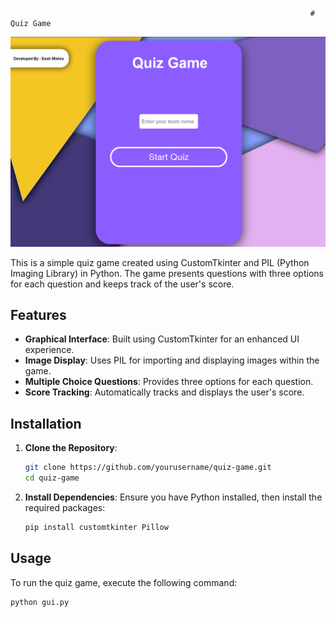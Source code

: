                                                                        # Quiz Game


![Alt text](assets/page_1.png)

This is a simple quiz game created using CustomTkinter and PIL (Python Imaging Library) in Python. The game presents questions with three options for each question and keeps track of the user's score.


## Features

- **Graphical Interface**: Built using CustomTkinter for an enhanced UI experience.
- **Image Display**: Uses PIL for importing and displaying images within the game.
- **Multiple Choice Questions**: Provides three options for each question.
- **Score Tracking**: Automatically tracks and displays the user's score.

## Installation

1. **Clone the Repository**:
    ```bash
    git clone https://github.com/yourusername/quiz-game.git
    cd quiz-game
    ```

2. **Install Dependencies**:
    Ensure you have Python installed, then install the required packages:
    ```bash
    pip install customtkinter Pillow
    ```

## Usage

To run the quiz game, execute the following command:
```bash
python gui.py
